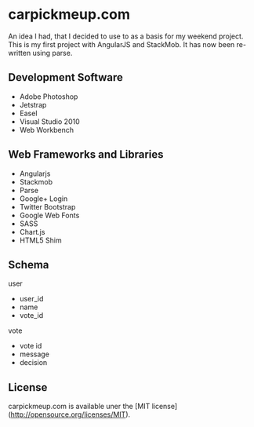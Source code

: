 ﻿carpickmeup.com
=======
An idea I had, that I decided to use to as a basis for my weekend project.  This is my first project with AngularJS and StackMob.  It has now been re-written using parse.

Development Software
-------
- Adobe Photoshop
- Jetstrap
- Easel
- Visual Studio 2010
- Web Workbench

Web Frameworks and Libraries
-------
- Angularjs
- Stackmob
- Parse
- Google+ Login
- Twitter Bootstrap
- Google Web Fonts
- SASS
- Chart.js
- HTML5 Shim

Schema
-------
user
- user_id
- name
- vote_id

vote
- vote id
- message
- decision

License
-------
carpickmeup.com is available uner the [MIT license] (http://opensource.org/licenses/MIT).
